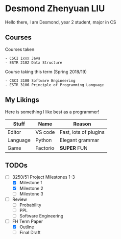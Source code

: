 # Desmond Zhenyuan LIU

Hello there, I am Desmond, year 2 student, major in CS

## Courses
Courses taken

    - CSCI 1xxx Java
    - ESTR 2102 Data Structure

Course taking this term (Spring 2018/19)

    - CSCI 3100 Software Engineering
    - ESTR 3106 Principle of Programming Language

## My Likings
Here is something I like best as a programmer!

| Stuff  | Name    | Reason |
| -------| --------| --------------------
| Editor | VS code | Fast, lots of plugins |
| Language | Python | Elegant grammar
| Game | Factorio   | **SUPER** FUN

## TODOs

- [ ] 3250/51 Project Milestones 1-3
  - [X] Milestone 1 
  - [X] Milestone 2 
  - [ ] Milestone 3 
- [ ] Review
  - [ ] Probability
  - [ ] PPL
  - [ ] Software Engineering
- [ ] FH Term Paper
  - [X] Outline
  - [ ] Final Draft
